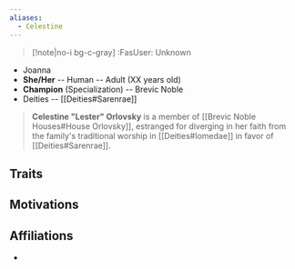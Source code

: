 ```yaml
---
aliases:
  - Celestine
---
```

>[!note|no-i bg-c-gray] :FasUser: Unknown

- Joanna
- **She/Her** -- Human -- Adult (XX years old)
- **Champion** (Specialization) -- Brevic Noble
- Deities -- [[Deities#Sarenrae]]

>**Celestine "Lester" Orlovsky** is a member of [[Brevic Noble Houses#House Orlovsky]], estranged for diverging in her faith from the family's traditional worship in [[Deities#Iomedae]] in favor of [[Deities#Sarenrae]].

## Traits


## Motivations


## Affiliations
- 
